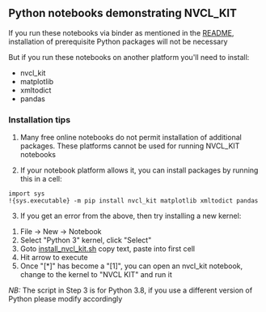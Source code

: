 ## Python notebooks demonstrating NVCL_KIT

If you run these notebooks via binder as mentioned in the [README](https://gitlab.com/csiro-geoanalytics/python-shared/nvcl_kit/-/blob/master/README.md), installation of prerequisite Python packages will not be necessary

But if you run these notebooks on another platform you'll need to install:

- nvcl_kit
- matplotlib
- xmltodict
- pandas



### Installation tips

1. Many free online notebooks do not permit installation of additional packages. These platforms cannot be used for running NVCL_KIT notebooks

2. If your notebook platform allows it, you can install packages by running this in a cell:

```
import sys
!{sys.executable} -m pip install nvcl_kit matplotlib xmltodict pandas
```

3. If you get an error from the above, then try installing a new kernel:

1) File -> New -> Notebook
2) Select "Python 3" kernel, click "Select"
3) Goto [install_nvcl_kit.sh](https://gitlab.com/csiro-geoanalytics/python-shared/nvcl_kit/-/blob/master/notebooks/install_nvcl_kit.sh)
copy text, paste into first cell
4) Hit arrow to execute 
5) Once "[*]" has become a "[1]", you can open an nvcl_kit notebook, change to the kernel to "NVCL KIT" and run it

*NB:* The script in Step 3 is for Python 3.8, if you use a different version of Python please modify accordingly 

